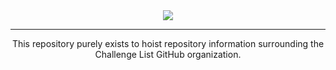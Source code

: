 <div align="center">
  <img src="https://cdn.discordapp.com/attachments/234057206784458754/1042019573983096882/logo.png" />
  <hr />

This repository purely exists to hoist repository information surrounding the Challenge List GitHub organization.
</div>
